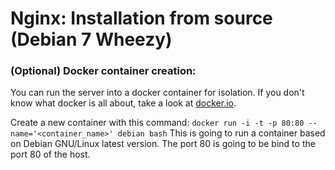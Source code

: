 # Nginx: Installation from source (Debian 7 Wheezy)

### (Optional) Docker container creation:

You can run the server into a docker container for isolation. If you don't know what docker is all
about, take a look at [docker.io](http://docker.io).

Create a new container with this command:
`docker run -i -t -p 80:80 --name='<container_name>' debian bash`
This is going to run a container based on Debian GNU/Linux latest version. The port 80 is going to be bind to the port 80
of the host.

